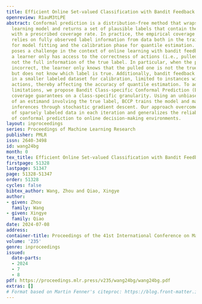 ```yaml
---
title: Efficient Online Set-valued Classification with Bandit Feedback
openreview: R1auM3tLPE
abstract: Conformal prediction is a distribution-free method that wraps a given machine
  learning model and returns a set of plausible labels that contain the true label
  with a prescribed coverage rate. In practice, the empirical coverage achieved highly
  relies on fully observed label information from data both in the training phase
  for model fitting and the calibration phase for quantile estimation. This dependency
  poses a challenge in the context of online learning with bandit feedback, where
  a learner only has access to the correctness of actions (i.e., pulled an arm) but
  not the full information of the true label. In particular, when the pulled arm is
  incorrect, the learner only knows that the pulled one is not the true class label,
  but does not know which label is true. Additionally, bandit feedback further results
  in a smaller labeled dataset for calibration, limited to instances with correct
  actions, thereby affecting the accuracy of quantile estimation. To address these
  limitations, we propose Bandit Class-specific Conformal Prediction (BCCP), offering
  coverage guarantees on a class-specific granularity. Using an unbiased estimation
  of an estimand involving the true label, BCCP trains the model and makes set-valued
  inferences through stochastic gradient descent. Our approach overcomes the challenges
  of sparsely labeled data in each iteration and generalizes the reliability and applicability
  of conformal prediction to online decision-making environments.
layout: inproceedings
series: Proceedings of Machine Learning Research
publisher: PMLR
issn: 2640-3498
id: wang24bg
month: 0
tex_title: Efficient Online Set-valued Classification with Bandit Feedback
firstpage: 51328
lastpage: 51347
page: 51328-51347
order: 51328
cycles: false
bibtex_author: Wang, Zhou and Qiao, Xingye
author:
- given: Zhou
  family: Wang
- given: Xingye
  family: Qiao
date: 2024-07-08
address:
container-title: Proceedings of the 41st International Conference on Machine Learning
volume: '235'
genre: inproceedings
issued:
  date-parts:
  - 2024
  - 7
  - 8
pdf: https://proceedings.mlr.press/v235/wang24bg/wang24bg.pdf
extras: []
# Format based on Martin Fenner's citeproc: https://blog.front-matter.io/posts/citeproc-yaml-for-bibliographies/
---
```

